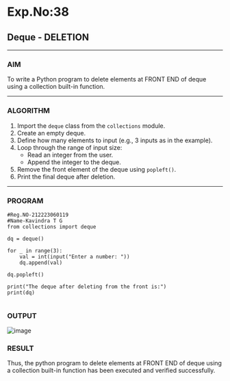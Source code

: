 # Exp.No:38  
## Deque - DELETION

---

### AIM  
To write a Python program to delete elements at FRONT END of deque using a collection built-in function.

---

### ALGORITHM  

1. Import the `deque` class from the `collections` module.  
2. Create an empty deque.  
3. Define how many elements to input (e.g., 3 inputs as in the example).  
4. Loop through the range of input size:  
   - Read an integer from the user.  
   - Append the integer to the deque.  
5. Remove the front element of the deque using `popleft()`.  
6. Print the final deque after deletion.  

---

### PROGRAM  

```
#Reg.NO-212223060119
#Name-Kavindra T G
from collections import deque

dq = deque()

for _ in range(3):
    val = int(input("Enter a number: "))
    dq.append(val)

dq.popleft()

print("The deque after deleting from the front is:")
print(dq)


```

### OUTPUT
![image](https://github.com/user-attachments/assets/6f8809a5-919b-4a71-ab18-4e1ae7f5cac0)



### RESULT
Thus, the python program to delete elements at FRONT END of deque using a collection built-in function has been executed and verified successfully.

